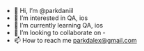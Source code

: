 - 👋 Hi, I’m @parkdaniil
- 👀 I’m interested in QA, ios 
- 🌱 I’m currently learning QA, ios 
- 💞️ I’m looking to collaborate on - 
- 📫 How to reach me parkdalex@gmail.com 

<!---
parkdaniil/parkdaniil is a ✨ special ✨ repository because its `README.md` (this file) appears on your GitHub profile.
You can click the Preview link to take a look at your changes.
--->
